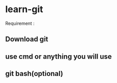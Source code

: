 # learn-git

Requirement :

## Download git
## use cmd or anything you will use
## git bash(optional)
